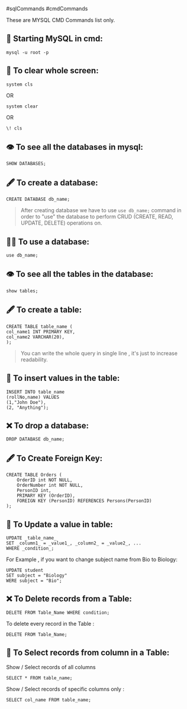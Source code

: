 #sqlCommands #cmdCommands

These are MYSQL CMD Commands list only.
## 🚀 Starting MySQL in cmd:
```
mysql -u root -p
```

## 🧹 To clear whole screen:
```
system cls
```
OR
```
system clear
```
OR
```
\! cls
```

## 👁️ To see all the databases in mysql:
```
SHOW DATABASES;
```
## 🖋️ To create a database:
```
CREATE DATABASE db_name;
```

> After creating database we have to use `use db_name;` command in order to "use" the database to perform CRUD (CREATE, READ, UPDATE, DELETE) operations on.

## 🧑‍💻 To use a database:
```
use db_name;
```

## 👁️ To see all the tables in the database:
```
show tables;
```
## 🖋️ To create a table:
```
CREATE TABLE table_name (
col_name1 INT PRIMARY KEY,
col_name2 VARCHAR(20),
);
```

> You can write the whole query in single line , it's just to increase readability.
## 📝 To insert values in the table:
```
INSERT INTO table_name 
(rollNo,name) VALUES 
(1,"John Doe"),
(2, "Anything");
```
## ❌ To drop a database:
```
DROP DATABASE db_name;
```

## 🖋️ To Create Foreign Key:

``` 
CREATE TABLE Orders (  
    OrderID int NOT NULL,  
    OrderNumber int NOT NULL,  
    PersonID int,  
    PRIMARY KEY (OrderID),  
    FOREIGN KEY (PersonID) REFERENCES Persons(PersonID)  
);
```

## 📝 To Update a value in table:
```
UPDATE _table_name_  
SET _column1_ = _value1_, _column2_ = _value2_, ...  
WHERE _condition_;
```
For Example , if you want to change subject name from Bio to Biology: 
```
UPDATE student
SET subject = "Biology"
WERE subject = "Bio"; 
```

##  ❌ To Delete records from a Table:
```
DELETE FROM Table_Name WHERE condition;
```

To delete every record in the Table :
```
DELETE FROM Table_Name;
```

## 🤏 To Select records from column in a Table:
Show / Select records of all columns 
```
SELECT * FROM table_name;
```
Show / Select records of specific columns only :
```
SELECT col_name FROM table_name;
```
